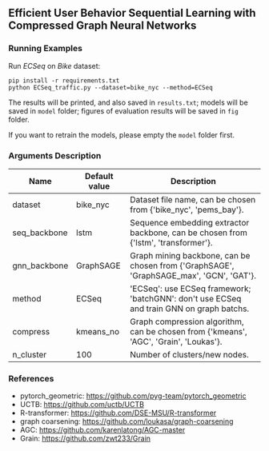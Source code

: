 ## Efficient User Behavior Sequential Learning with Compressed Graph Neural Networks

### Running Examples

Run *ECSeq* on *Bike* dataset:

```shell
pip install -r requirements.txt
python ECSeq_traffic.py --dataset=bike_nyc --method=ECSeq
```

The results will be printed, and also saved in `results.txt`; models will be saved in `model` folder; figures of evaluation results will be saved in `fig` folder.

If you want to retrain the models, please empty the `model` folder first.

### Arguments Description

| Name         | Default value | Description                                                  |
| ------------ | ------------- | ------------------------------------------------------------ |
| dataset      | bike_nyc      | Dataset file name, can be chosen from {'bike_nyc', 'pems_bay'}. |
| seq_backbone | lstm          | Sequence embedding extractor backbone, can be chosen from {'lstm', 'transformer'}. |
| gnn_backbone | GraphSAGE     | Graph mining backbone, can be chosen from {'GraphSAGE', 'GraphSAGE_max', 'GCN', 'GAT'}. |
| method       | ECSeq         | 'ECSeq': use ECSeq framework; 'batchGNN': don't use ECSeq and train GNN on graph batchs. |
| compress     | kmeans_no     | Graph compression algorithm, can be chosen from {'kmeans', 'AGC', 'Grain', 'Loukas'}. |
| n_cluster    | 100           | Number of clusters/new nodes.                                |

### References

- pytorch_geometric: https://github.com/pyg-team/pytorch_geometric
- UCTB: https://github.com/uctb/UCTB
- R-transformer: https://github.com/DSE-MSU/R-transformer
- graph coarsening: https://github.com/loukasa/graph-coarsening
- AGC: https://github.com/karenlatong/AGC-master
- Grain: https://github.com/zwt233/Grain